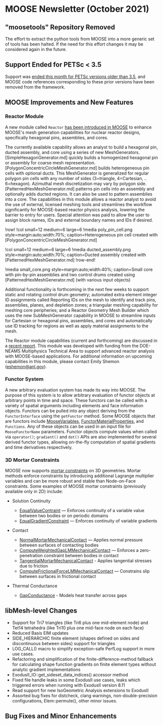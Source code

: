 # MOOSE Newsletter (October 2021)

## "moosetools" Repository Removed

The effort to extract the python tools from MOOSE into a more generic set of tools
has been halted. If the need for this effort changes it may be considered again
in the future.

## Support Ended for PETSc < 3.5

Support was [ended this month for PETSc versions older than 3.5](https://github.com/idaholab/moose/pull/19197),
and MOOSE code references corresponding to these prior versions have been removed from the framework.

## MOOSE Improvements and New Features

### Reactor Module

A new module called `Reactor` [has been introduced in MOOSE](reactor/index.md)
to enhance MOOSE's mesh generation capabilities for nuclear reactor designs,
specifically hexagonal pins, assemblies, and cores.

The currently available capability allows an analyst to build a hexagonal pin,
ducted assembly, and core using a series of new MeshGenerators. [SimpleHexagonGenerator.md]
quickly builds a homogenized hexagonal pin or assembly for coarse mesh representation.
[PolygonConcentricCircleMeshGenerator.md] builds heterogeneous pin cells with optional
ducts. This MeshGenerator is generalized for regular polygon pin cells with any
number of sides (3=triangle, 4=Cartesian, .. 6=hexagon). Azimuthal mesh discretization
may vary by polygon side. [PatternedHexMeshGenerator.md] patterns pin cells into an
assembly and optionally adds ducted regions. It can also be used to pattern assemblies
into a core. The capabilities in this module allows a reactor analyst to avoid the
use of external, licensed meshing tools and streamlines the workflow significantly
for MOOSE-based reactor physics analysis, lowering the barrier to entry for users.
Special attention was paid to allow the user to assign block names, IDs and external
boundary names and IDs if desired.

!row!
!col small=12 medium=6 large=6
!media poly_pin_cell.png
       style=margin:auto;width:70%;
       caption=Heterogeneous pin cell created with [PolygonConcentricCircleMeshGenerator.md]

!col small=12 medium=6 large=6
!media ducted_assembly.png
       style=margin:auto;width:70%;
       caption=Ducted assembly created with [PatternedHexMeshGenerator.md]
!row-end!

!media small_core.png
       style=margin:auto;width:40%;
       caption=Small core with pin-by-pin assemblies and two control drums created using [PatternedHexMeshGenerator.md] (with various input objects)

Additional functionality is forthcoming in the next few weeks to support static
and rotating control drum geometry; automated extra element integer ID assignments
called Reporting IDs on the mesh to identify and track pins, assemblies, planes,
and depletion zones; a triangular meshing capability for meshing core peripheries;
and a Reactor Geometry Mesh Builder which uses the new SubMeshGenerator capability
in MOOSE to streamline inputs for Cartesian or hexagonal pins, assemblies, and cores
and automatically use ID tracking for regions as well as apply material assignments
to the mesh.

The Reactor module capabilities (current and forthcoming) are discussed in a
[recent report](https://doi.org/10.2172/1821454). This module was developed with
funding from the DOE-NEAMS Multiphysics Technical Area to support advanced reactor
analysis with MOOSE-based applications. For additional information on upcoming
capabilities in this module, please contact Emily Shemon (eshemon@anl.gov).

### Functor System

A new arbitrary evaluation system has made its way into MOOSE. The purpose of
this system is to allow arbitrary evaluation of functor objects at arbitrary
points in time and space. These functors can be called with a variety of spatial
arguments including elements and face information objects. Functors can be
pulled into any object deriving from the `FunctorInterface` using the
`getFunctor` method. Some MOOSE objects that are functors include
[MooseVariables](MooseVariableBase.md#functor-vars),
[FunctorMaterialProperties](Materials/index.md#functor-props), and
`Functions`. Any of these objects can be used in an input file for
`MooseFunctorName` parameters. Functor objects compute values when called via
`operator()`; `gradient()` and `dot()` APIs are also implemented for several
derived functor types, allowing on-the-fly computation of spatial gradients and
time derivatives respectively.

### 3D Mortar Constraints

MOOSE now supports [mortar constraints](Constraints/index.md#MortarConstraints) on 3D
geometries. Mortar methods enforce constraints by introducing additional Lagrange
multiplier variables and can be more robust and stable than Node-on-Face constraints.
Some examples of MOOSE mortar constraints (previously available only in 2D) include:

- Solution Continuity

  - [EqualValueContraint](EqualValueConstraint.md) — Enforces continuity of a variable value between two bodies or on periodic domains
  - [EqualGradientConstraint](EqualGradientConstraint.md) — Enforces continuity of variable gradients

- Contact

  - [NormalMortarMechanicalContact](NormalMortarMechanicalContact.md) — Applies normal pressure between surfaces of contacting bodies
  - [ComputeWeightedGapLMMechanicalContact](ComputeWeightedGapLMMechanicalContact.md) — Enforces a zero-penetration constraint between bodies in contact
  - [TangentialMortarMechanicalContact](TangentialMortarMechanicalContact.md) - Applies tangential stresses due to friction
  - [ComputeFrictionalForceLMMechanicalContact](ComputeFrictionalForceLMMechanicalContact.md) — Constrains slip between surfaces in frictional contact

- Thermal Conductance

  - [GapConductance](GapConductanceConstraint.md) - Models heat transfer across gaps


## libMesh-level Changes

- Support for Tri7 triangles (like Tri6 plus one mid-element
  node) and Tet14 tetrahedra (like Tri10 plus one mid-face node on
  each face)
- Reduced Basis EIM updates
- SIDE\_HIERARCHIC finite element (shapes defined on sides and
  discontinuous between sides) support for triangles
- LOG\_CALL() macro to simplify exception-safe PerfLog support in more
  use cases.
- Refactoring and simplification of the finite-difference-method
  fallback for calculating shape function gradients on finite element
  types without analytic gradient implementations
- ExodusII\_IO::get\_sideset\_data\_indices() accessor method
- Fixed file handle leaks in some ExodusII use cases, leaks which
  triggered errors when running with ExodusII version 8.11
- Read support for new IsoGeometric Analysis extensions to ExodusII
- Assorted bug fixes for distcheck, clang warnings,
  non-double-precision configurations, Elem::permute(), other minor
  issues. 

## Bug Fixes and Minor Enhancements
